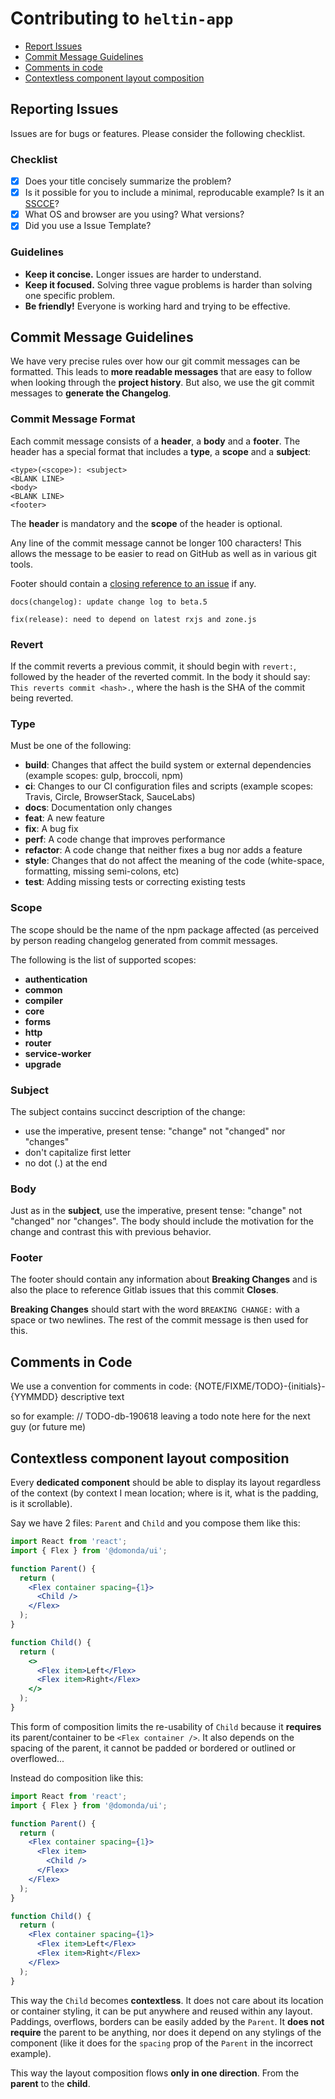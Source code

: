 # Contributing to `heltin-app`

- [Report Issues](#issues)
- [Commit Message Guidelines](#commit)
- [Comments in code](#comments)
- [Contextless component layout composition](#component-layout-composition)

## <a name="issues"></a>Reporting Issues

Issues are for bugs or features. Please consider the following checklist.

### Checklist

- [x] Does your title concisely summarize the problem?
- [x] Is it possible for you to include a minimal, reproducable example? Is it an [SSCCE](http://sscce.org)?
- [x] What OS and browser are you using? What versions?
- [x] Did you use a Issue Template?

### Guidelines

- **Keep it concise.** Longer issues are harder to understand.
- **Keep it focused.** Solving three vague problems is harder than solving one specific problem.
- **Be friendly!** Everyone is working hard and trying to be effective.

## <a name="commit"></a> Commit Message Guidelines

We have very precise rules over how our git commit messages can be formatted. This leads to **more
readable messages** that are easy to follow when looking through the **project history**. But also,
we use the git commit messages to **generate the Changelog**.

### Commit Message Format

Each commit message consists of a **header**, a **body** and a **footer**. The header has a special
format that includes a **type**, a **scope** and a **subject**:

```
<type>(<scope>): <subject>
<BLANK LINE>
<body>
<BLANK LINE>
<footer>
```

The **header** is mandatory and the **scope** of the header is optional.

Any line of the commit message cannot be longer 100 characters! This allows the message to be easier
to read on GitHub as well as in various git tools.

Footer should contain a [closing reference to an issue](https://help.github.com/articles/autolinked-references-and-urls/#commit-shas) if any.

```
docs(changelog): update change log to beta.5
```

```
fix(release): need to depend on latest rxjs and zone.js

```

### Revert

If the commit reverts a previous commit, it should begin with `revert:`, followed by the header of the reverted commit. In the body it should say: `This reverts commit <hash>.`, where the hash is the SHA of the commit being reverted.

### Type

Must be one of the following:

- **build**: Changes that affect the build system or external dependencies (example scopes: gulp, broccoli, npm)
- **ci**: Changes to our CI configuration files and scripts (example scopes: Travis, Circle, BrowserStack, SauceLabs)
- **docs**: Documentation only changes
- **feat**: A new feature
- **fix**: A bug fix
- **perf**: A code change that improves performance
- **refactor**: A code change that neither fixes a bug nor adds a feature
- **style**: Changes that do not affect the meaning of the code (white-space, formatting, missing semi-colons, etc)
- **test**: Adding missing tests or correcting existing tests

### Scope

The scope should be the name of the npm package affected (as perceived by person reading changelog generated from commit messages.

The following is the list of supported scopes:

- **authentication**
- **common**
- **compiler**
- **core**
- **forms**
- **http**
- **router**
- **service-worker**
- **upgrade**

### Subject

The subject contains succinct description of the change:

- use the imperative, present tense: "change" not "changed" nor "changes"
- don't capitalize first letter
- no dot (.) at the end

### Body

Just as in the **subject**, use the imperative, present tense: "change" not "changed" nor "changes".
The body should include the motivation for the change and contrast this with previous behavior.

### Footer

The footer should contain any information about **Breaking Changes** and is also the place to
reference Gitlab issues that this commit **Closes**.

**Breaking Changes** should start with the word `BREAKING CHANGE:` with a space or two newlines. The rest of the commit message is then used for this.

## <a name="comments"></a>Comments in Code

We use a convention for comments in code:
{NOTE/FIXME/TODO}-{initials}-{YYMMDD} descriptive text

so for example: // TODO-db-190618 leaving a todo note here for the next guy (or future me)

## <a name="component-layout-composition"></a>Contextless component layout composition

Every **dedicated component** should be able to display its layout regardless of the context (by context I mean location; where is it, what is the padding, is it scrollable).

Say we have 2 files: `Parent` and `Child` and you compose them like this:

```jsx
import React from 'react';
import { Flex } from '@domonda/ui';

function Parent() {
  return (
    <Flex container spacing={1}>
      <Child />
    </Flex>
  );
}

function Child() {
  return (
    <>
      <Flex item>Left</Flex>
      <Flex item>Right</Flex>
    </>
  );
}
```

This form of composition limits the re-usability of `Child` because it **requires** its parent/container to be `<Flex container />`. It also depends on the spacing of the parent, it cannot be padded or bordered or outlined or overflowed...

Instead do composition like this:

```jsx
import React from 'react';
import { Flex } from '@domonda/ui';

function Parent() {
  return (
    <Flex container spacing={1}>
      <Flex item>
        <Child />
      </Flex>
    </Flex>
  );
}

function Child() {
  return (
    <Flex container spacing={1}>
      <Flex item>Left</Flex>
      <Flex item>Right</Flex>
    </Flex>
  );
}
```

This way the `Child` becomes **contextless**. It does not care about its location or container styling, it can be put anywhere and reused within any layout. Paddings, overflows, borders can be easily added by the `Parent`. It **does not require** the parent to be anything, nor does it depend on any stylings of the component (like it does for the `spacing` prop of the `Parent` in the incorrect example).

This way the layout composition flows **only in one direction**. From the **parent** to the **child**.
